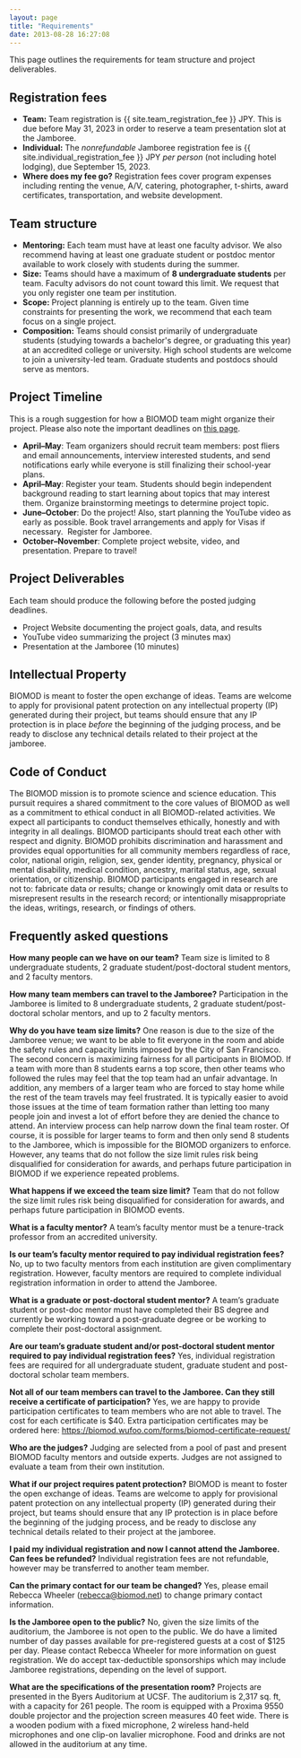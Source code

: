 ```yaml
---
layout: page
title: "Requirements"
date: 2013-08-28 16:27:08
---
```



This page outlines the requirements for team structure and project deliverables.

## Registration fees

- **Team:** Team registration is {{ site.team_registration_fee }} JPY. This is due before May 31, 2023 in order to reserve a team presentation slot at the Jamboree. <!-- Wire transfers will be $25 extra to cover bank fees. -->
- **Individual:** The *nonrefundable* Jamboree registration fee is {{ site.individual_registration_fee }} JPY *per person* (not including hotel lodging), due September 15, 2023. <!-- Wire transfers will be $25 extra to cover bank fees. -->
- **Where does my fee go?** Registration fees cover program expenses including renting the venue, A/V, catering, photographer, t-shirts, award certificates, transportation, and website development.

## Team structure

- **Mentoring:** Each team must have at least one faculty advisor. We also recommend having at least one graduate student or postdoc mentor available to work closely with students during the summer.
- **Size:** Teams should have a maximum of **8 undergraduate students** per team. Faculty advisors do not count toward this limit. We request that you only register one team per institution.
- **Scope:** Project planning is entirely up to the team. Given time constraints for presenting the work, we recommend that each team focus on a single project.
- **Composition:** Teams should consist primarily of undergraduate students (studying towards a bachelor's degree, or graduating this year) at an accredited college or university. High school students are welcome to join a university-led team. Graduate students and postdocs should serve as mentors.

## Project Timeline

This is a rough suggestion for how a BIOMOD team might organize their project. Please also note the important deadlines on [this page](/how-join).

- **April–May**: Team organizers should recruit team members: post fliers and email announcements, interview interested students, and send notifications early while everyone is still finalizing their school-year plans.
- **April–May**: Register your team. Students should begin independent background reading to start learning about topics that may interest them. Organize brainstorming meetings to determine project topic.
- **June–October**: Do the project! Also, start planning the YouTube video as early as possible. Book travel arrangements and apply for Visas if necessary.  Register for Jamboree.
- **October–November**: Complete project website, video, and presentation. Prepare to travel!


## Project Deliverables

Each team should produce the following before the posted judging deadlines.

- Project Website documenting the project goals, data, and results
- YouTube video summarizing the project (3 minutes max)
- Presentation at the Jamboree (10 minutes)

## Intellectual Property

BIOMOD is meant to foster the open exchange of ideas. Teams are welcome to apply for provisional patent protection on any intellectual property (IP) generated during their project, but teams should ensure that any IP protection is in place *before* the beginning of the judging process, and be ready to disclose any technical details related to their project at the jamboree.


## Code of Conduct

The BIOMOD mission is to promote science and science education. This pursuit requires a shared commitment to the core values of BIOMOD as well as a commitment to ethical conduct in all BIOMOD-related activities. We expect all participants to conduct themselves ethically, honestly and with integrity in all dealings. BIOMOD participants should treat each other with respect and dignity. BIOMOD prohibits discrimination and harassment and provides equal opportunities for all community members regardless of race, color, national origin, religion, sex, gender identity, pregnancy, physical or mental disability, medical condition, ancestry, marital status, age, sexual orientation, or citizenship. BIOMOD participants engaged in research are not to: fabricate data or results; change or knowingly omit data or results to misrepresent results in the research record; or intentionally misappropriate the ideas, writings, research, or findings of others.

## Frequently asked questions
**How many people can we have on our team?**
Team size is limited to 8 undergraduate students, 2 graduate student/post-doctoral student mentors, and 2 faculty mentors.

**How many team members can travel to the Jamboree?**
Participation in the Jamboree is limited to 8 undergraduate students, 2 graduate student/post-doctoral scholar mentors, and up to 2 faculty mentors.

**Why do you have team size limits?**
One reason is due to the size of the Jamboree venue; we want to be able to fit everyone in the room and abide the safety rules and capacity limits imposed by the City of San Francisco. The second concern is maximizing fairness for all participants in BIOMOD. If a team with more than 8 students earns a top score, then other teams who followed the rules may feel that the top team had an unfair advantage. In addition, any members of a larger team who are forced to stay home while the rest of the team travels may feel frustrated. It is typically easier to avoid those issues at the time of team formation rather than letting too many people join and invest a lot of effort before they are denied the chance to attend. An interview process can help narrow down the final team roster. Of course, it is possible for larger teams to form and then only send 8 students to the Jamboree, which is impossible for the BIOMOD organizers to enforce. However, any teams that do not follow the size limit rules risk being disqualified for consideration for awards, and perhaps future participation in BIOMOD if we experience repeated problems.

**What happens if we exceed the team size limit?**
Team that do not follow the size limit rules risk being disqualified for consideration for awards, and perhaps future participation in BIOMOD events.

**What is a faculty mentor?**
A team’s faculty mentor must be a tenure-track professor from an accredited university.

**Is our team’s faculty mentor required to pay individual registration fees?**
No, up to two faculty mentors from each institution are given complimentary registration. However, faculty mentors are required to complete individual registration information in order to attend the Jamboree.

**What is a graduate or post-doctoral student mentor?**
A team’s graduate student or post-doc mentor must have completed their BS degree and currently be working toward a post-graduate degree or be working to complete their post-doctoral assignment.

**Are our team’s graduate student and/or post-doctoral student mentor required to pay individual registration fees?**
Yes, individual registration fees are required for all undergraduate student, graduate student and post-doctoral scholar team members.

**Not all of our team members can travel to the Jamboree. Can they still receive a certificate of participation?**
Yes, we are happy to provide participation certificates to team members who are not able to travel. The cost for each certificate is $40. Extra participation certificates may be ordered here: https://biomod.wufoo.com/forms/biomod-certificate-request/

**Who are the judges?**
Judging are selected from a pool of past and present BIOMOD faculty mentors and outside experts. Judges are not assigned to evaluate a team from their own institution.

**What if our project requires patent protection?**
BIOMOD is meant to foster the open exchange of ideas. Teams are welcome to apply for provisional patent protection on any intellectual property (IP) generated during their project, but teams should ensure that any IP protection is in place before the beginning of the judging process, and be ready to disclose any technical details related to their project at the jamboree.

**I paid my individual registration and now I cannot attend the Jamboree. Can fees be refunded?**
Individual registration fees are not refundable, however may be transferred to another team member.

**Can the primary contact for our team be changed?**
Yes, please email Rebecca Wheeler (rebecca@biomod.net) to change primary contact information.

**Is the Jamboree open to the public?**
No, given the size limits of the auditorium, the Jamboree is not open to the public. We do have a limited number of day passes available for pre-registered guests at a cost of $125 per day. Please contact Rebecca Wheeler for more information on guest registration. We do accept tax-deductible sponsorships which may include Jamboree registrations, depending on the level of support.

**What are the specifications of the presentation room?**
Projects are presented in the Byers Auditorium at UCSF. The auditorium is 2,317 sq. ft, with a capacity for 261 people. The room is equipped with a Proxima 9550 double projector and the projection screen measures 40 feet wide. There is a wooden podium with a fixed microphone, 2 wireless hand-held microphones and one clip-on lavalier microphone. Food and drinks are not allowed in the auditorium at any time.

